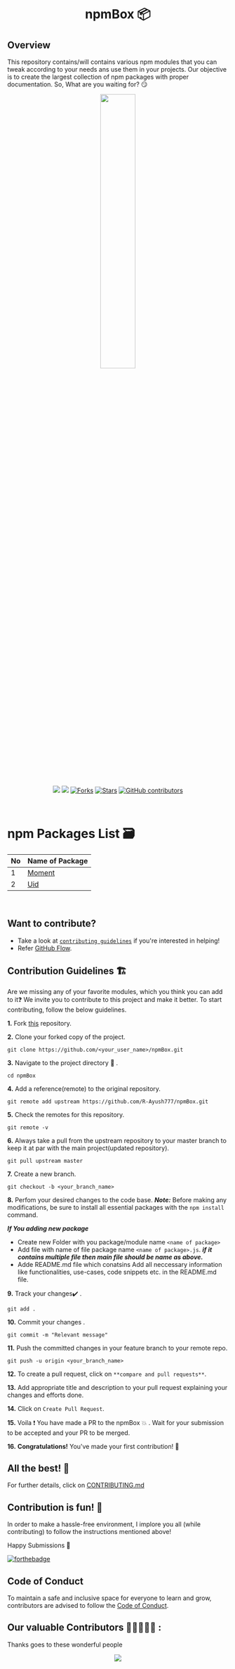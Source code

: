 <h1 align="center">npmBox 📦</h1>

<!-- <img  align="left" src="http://estruyf-github.azurewebsites.net/api/VisitorHit?user=R-Ayush777&repo=npmBox&countColorcountColor&countColor=%237B1E7B"/><img align="right" src="https://img.shields.io/github/repo-size/R-Ayush777/npmBox?style=for-the-badge&logo=appveyor" alt="GitHub repo size"/>
<img align="right" alt="npmBo"  src="https://socialify.git.ci/R-Ayush777/npmBox/image?description=1&font=Bitter&forks=1&issues=1&language=1&logo=https%3A%2F%2Fgithub.com%2FLakhankumawat%2FPoP-UP-Window%2Fblob%2Fmaster%2FUntitled%2520design.png%3Fraw%3Dtrue&name=1&pattern=Plus&pulls=1&stargazers=1&theme=Dark" /> -->


## Overview


This repository contains/will contains various npm modules that you can tweak according to your needs ans use them in your projects. Our objective is to create the largest collection of npm packages with proper documentation.
So, What are you waiting for? 😏

<p align="center"><img src="https://user-images.githubusercontent.com/78534043/192937053-a3345951-b607-4cd3-a05d-21ca9915955c.jpg"  width = 40%></p>


<div align="center">

<a><img src="https://img.shields.io/github/issues/R-Ayush777/npmBox?color=orange&style=for-the-badge"/></a>
<a><img src="https://img.shields.io/github/issues-pr/R-Ayush777/npmBox?color=yellow&style=for-the-badge"></a>
<a href="https://github.com/R-Ayush777/npmBox/network/members"><img src="https://img.shields.io/github/forks/R-Ayush777/npmBox?style=for-the-badge" alt="Forks"/></a>
<a href="https://github.com/R-Ayush777/npmBox"><img src="https://img.shields.io/github/stars/R-Ayush777/npmBox?style=for-the-badge" alt="Stars"/></a>
<a href="https://github.com/R-Ayush777/npmBox/graphs/contributors"><img alt="GitHub contributors" src="https://img.shields.io/github/contributors/R-Ayush777/npmBox?color=green&style=for-the-badge"></a>
</div>


<br/>

# npm Packages List 🗃

No  | Name of Package 
--- | ------------------- 
1 | [Moment](./Moment/) 
2 | [Uid](./Uid/) 


<br/>

## Want to contribute?
- Take a look at [`contributing guidelines`](Contributing.md) if you're interested in helping!
- Refer [GitHub Flow](https://guides.github.com/introduction/flow). 


## Contribution Guidelines 🏗

Are we missing any of your favorite modules, which you think you can add to it❓ We invite you to contribute to this project and make it better.
To start contributing, follow the below guidelines.

**1.**  Fork [this](https://github.com/R-Ayush777/npmBox/fork) repository.

**2.**  Clone your forked copy of the project.

```
git clone https://github.com/<your_user_name>/npmBox.git
```

**3.** Navigate to the project directory :file_folder: .

```
cd npmBox
```

**4.** Add a reference(remote) to the original repository.

```
git remote add upstream https://github.com/R-Ayush777/npmBox.git 
```

**5.** Check the remotes for this repository.

```
git remote -v
```

**6.** Always take a pull from the upstream repository to your master branch to keep it at par with the main project(updated repository).

```
git pull upstream master
```

**7.** Create a new branch.

```
git checkout -b <your_branch_name>
```

**8.** Perfom your desired changes to the code base.
___Note:___ Before making any modifications, be sure to install all essential packages with the `npm install` command.

***If You adding new package***

- Create new Folder with you package/module name `<name of package>`
- Add file with name of file package name `<name of package>.js`. ___if it contains multiple file then main file should be name as above.___
- Adde README.md file which conatsins Add all neccessary information like functionalities, use-cases, code snippets etc. in the README.md file. 


**9.** Track your changes:heavy_check_mark: .

```
git add . 
```

**10.** Commit your changes .

```
git commit -m "Relevant message"
```

**11.** Push the committed changes in your feature branch to your remote repo.

```
git push -u origin <your_branch_name>
```

**12.** To create a pull request, click on `**compare and pull requests**`.

**13.** Add appropriate title and description to your pull request explaining your changes and efforts done.

**14.** Click on `Create Pull Request`.


**15.** Voila :exclamation: You have made a PR to the npmBox :boom: . Wait for your submission to be accepted and your PR to be merged.

**16.** **Congratulations!** You've made your first contribution! 🙌


## All the best! 🥇
For further details, click on [CONTRIBUTING.md](./CONTRIBUTING.md)

## Contribution is fun! 💙

In order to make a hassle-free environment, I implore you all (while contributing) to follow the instructions mentioned above!

Happy Submissions 🙂

[![forthebadge](https://forthebadge.com/images/badges/built-with-love.svg)](https://forthebadge.com)

## Code of Conduct

To maintain a safe and inclusive space for everyone to learn and grow, contributors are advised to follow the [Code of Conduct](https://github.com/R-Ayush777/npmBox/blob/master/CODE_OF_CONDUCT.md). 


## Our valuable Contributors 👩‍💻🌟👨‍💻 :
Thanks goes to these wonderful people

<div align="center">
<a href = "https://github.com/R-Ayush777/npmBox/graphs/contributors">
  <img src = "https://contrib.rocks/image?repo=R-Ayush777/npmBox"/>
</a>
</div>
